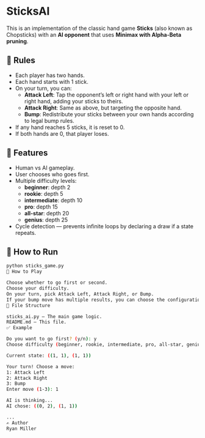 # SticksAI

This is an implementation of the classic hand game **Sticks** (also known as Chopsticks) with an **AI opponent** that uses **Minimax with Alpha-Beta pruning**.

## 📜 Rules

- Each player has two hands.
- Each hand starts with 1 stick.
- On your turn, you can:
  - **Attack Left**: Tap the opponent’s left or right hand with your left or right hand, adding your sticks to theirs.
  - **Attack Right**: Same as above, but targeting the opposite hand.
  - **Bump**: Redistribute your sticks between your own hands according to legal bump rules.
- If any hand reaches 5 sticks, it is reset to 0.
- If both hands are 0, that player loses.

## 🤖 Features

- Human vs AI gameplay.
- User chooses who goes first.
- Multiple difficulty levels:
  - **beginner**: depth 2
  - **rookie**: depth 5
  - **intermediate**: depth 10
  - **pro**: depth 15
  - **all-star**: depth 20
  - **genius**: depth 25
- Cycle detection — prevents infinite loops by declaring a draw if a state repeats.

## 🚀 How to Run

```bash
python sticks_game.py
📌 How to Play

Choose whether to go first or second.
Choose your difficulty.
On your turn, pick Attack Left, Attack Right, or Bump.
If your bump move has multiple results, you can choose the configuration.
📂 File Structure

sticks_ai.py — The main game logic.
README.md — This file.
✅ Example

Do you want to go first? (y/n): y
Choose difficulty (beginner, rookie, intermediate, pro, all-star, genius): intermediate

Current state: ((1, 1), (1, 1))

Your turn! Choose a move:
1: Attack Left
2: Attack Right
3: Bump
Enter move (1-3): 1

AI is thinking...
AI chose: ((0, 2), (1, 1))

...
✍️ Author
Ryan Miller
